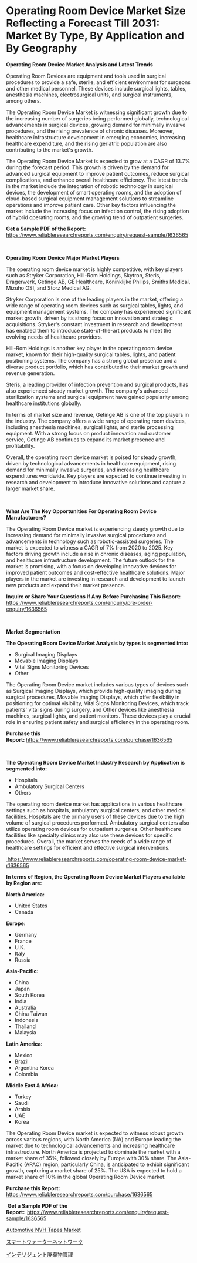 <p><h1>Operating Room Device Market Size Reflecting a Forecast Till 2031: Market By Type, By Application and By Geography</h1></p><p><strong>Operating Room Device Market Analysis and Latest Trends</strong></p>
<p><p>Operating Room Devices are equipment and tools used in surgical procedures to provide a safe, sterile, and efficient environment for surgeons and other medical personnel. These devices include surgical lights, tables, anesthesia machines, electrosurgical units, and surgical instruments, among others.</p><p>The Operating Room Device Market is witnessing significant growth due to the increasing number of surgeries being performed globally, technological advancements in surgical devices, growing demand for minimally invasive procedures, and the rising prevalence of chronic diseases. Moreover, healthcare infrastructure development in emerging economies, increasing healthcare expenditure, and the rising geriatric population are also contributing to the market's growth.</p><p>The Operating Room Device Market is expected to grow at a CAGR of 13.7% during the forecast period. This growth is driven by the demand for advanced surgical equipment to improve patient outcomes, reduce surgical complications, and enhance overall healthcare efficiency. The latest trends in the market include the integration of robotic technology in surgical devices, the development of smart operating rooms, and the adoption of cloud-based surgical equipment management solutions to streamline operations and improve patient care. Other key factors influencing the market include the increasing focus on infection control, the rising adoption of hybrid operating rooms, and the growing trend of outpatient surgeries.</p></p>
<p><strong>Get a Sample PDF of the Report:&nbsp;</strong> <a href="https://www.reliableresearchreports.com/enquiry/request-sample/1636565">https://www.reliableresearchreports.com/enquiry/request-sample/1636565</a></p>
<p>&nbsp;</p>
<p><strong>Operating Room Device Major Market Players</strong></p>
<p><p>The operating room device market is highly competitive, with key players such as Stryker Corporation, Hill-Rom Holdings, Skytron, Steris, Dragerwerk, Getinge AB, GE Healthcare, Koninklijke Philips, Smiths Medical, Mizuho OSI, and Storz Medical AG. </p><p>Stryker Corporation is one of the leading players in the market, offering a wide range of operating room devices such as surgical tables, lights, and equipment management systems. The company has experienced significant market growth, driven by its strong focus on innovation and strategic acquisitions. Stryker's constant investment in research and development has enabled them to introduce state-of-the-art products to meet the evolving needs of healthcare providers.</p><p>Hill-Rom Holdings is another key player in the operating room device market, known for their high-quality surgical tables, lights, and patient positioning systems. The company has a strong global presence and a diverse product portfolio, which has contributed to their market growth and revenue generation.</p><p>Steris, a leading provider of infection prevention and surgical products, has also experienced steady market growth. The company's advanced sterilization systems and surgical equipment have gained popularity among healthcare institutions globally.</p><p>In terms of market size and revenue, Getinge AB is one of the top players in the industry. The company offers a wide range of operating room devices, including anesthesia machines, surgical lights, and sterile processing equipment. With a strong focus on product innovation and customer service, Getinge AB continues to expand its market presence and profitability.</p><p>Overall, the operating room device market is poised for steady growth, driven by technological advancements in healthcare equipment, rising demand for minimally invasive surgeries, and increasing healthcare expenditures worldwide. Key players are expected to continue investing in research and development to introduce innovative solutions and capture a larger market share.</p></p>
<p>&nbsp;</p>
<p><strong>What Are The Key Opportunities For Operating Room Device Manufacturers?</strong></p>
<p><p>The Operating Room Device market is experiencing steady growth due to increasing demand for minimally invasive surgical procedures and advancements in technology such as robotic-assisted surgeries. The market is expected to witness a CAGR of 7% from 2020 to 2025. Key factors driving growth include a rise in chronic diseases, aging population, and healthcare infrastructure development. The future outlook for the market is promising, with a focus on developing innovative devices for improved patient outcomes and cost-effective healthcare solutions. Major players in the market are investing in research and development to launch new products and expand their market presence.</p></p>
<p><strong>Inquire or Share Your Questions If Any Before Purchasing This Report:</strong> <a href="https://www.reliableresearchreports.com/enquiry/pre-order-enquiry/1636565">https://www.reliableresearchreports.com/enquiry/pre-order-enquiry/1636565</a></p>
<p>&nbsp;</p>
<p><strong>Market Segmentation</strong></p>
<p><strong>The Operating Room Device Market Analysis by types is segmented into:</strong></p>
<p><ul><li>Surgical Imaging Displays</li><li>Movable Imaging Displays</li><li>Vital Signs Monitoring Devices</li><li>Other</li></ul></p>
<p><p>The Operating Room Device market includes various types of devices such as Surgical Imaging Displays, which provide high-quality imaging during surgical procedures, Movable Imaging Displays, which offer flexibility in positioning for optimal visibility, Vital Signs Monitoring Devices, which track patients' vital signs during surgery, and Other devices like anesthesia machines, surgical lights, and patient monitors. These devices play a crucial role in ensuring patient safety and surgical efficiency in the operating room.</p></p>
<p><strong>Purchase this Report:&nbsp;</strong><a href="https://www.reliableresearchreports.com/purchase/1636565">https://www.reliableresearchreports.com/purchase/1636565</a></p>
<p>&nbsp;</p>
<p><strong>The Operating Room Device Market Industry Research by Application is segmented into:</strong></p>
<p><ul><li>Hospitals</li><li>Ambulatory Surgical Centers</li><li>Others</li></ul></p>
<p><p>The operating room device market has applications in various healthcare settings such as hospitals, ambulatory surgical centers, and other medical facilities. Hospitals are the primary users of these devices due to the high volume of surgical procedures performed. Ambulatory surgical centers also utilize operating room devices for outpatient surgeries. Other healthcare facilities like specialty clinics may also use these devices for specific procedures. Overall, the market serves the needs of a wide range of healthcare settings for efficient and effective surgical interventions.</p></p>
<p><a href="https://www.reliableresearchreports.com/operating-room-device-market-r1636565">&nbsp;https://www.reliableresearchreports.com/operating-room-device-market-r1636565</a></p>
<p><strong>In terms of Region, the Operating Room Device Market Players available by Region are:</strong></p>
<p>
    <p> <strong> North America: </strong>
        <ul>
            <li>United States</li>
            <li>Canada</li>
        </ul>
        </p> 
    <p> <strong> Europe: </strong>
        <ul>
            <li>Germany</li>
            <li>France</li>
            <li>U.K.</li>
            <li>Italy</li>
            <li>Russia</li>
        </ul>
        </p> 
    <p> <strong> Asia-Pacific: </strong>
        <ul>
            <li>China</li>
            <li>Japan</li>
            <li>South Korea</li>
            <li>India</li>
            <li>Australia</li>
            <li>China Taiwan</li>
            <li>Indonesia</li>
            <li>Thailand</li>
            <li>Malaysia</li>
        </ul>
        </p> 
    <p> <strong> Latin America: </strong>
        <ul>
            <li>Mexico</li>
            <li>Brazil</li>
            <li>Argentina Korea</li>
            <li>Colombia</li>
        </ul>
        </p> 
    <p> <strong> Middle East & Africa: </strong>
        <ul>
            <li>Turkey</li>
            <li>Saudi</li>
            <li>Arabia</li>
            <li>UAE</li>
            <li>Korea</li>
        </ul>
    </p>
    </p>
<p><p>The Operating Room Device market is expected to witness robust growth across various regions, with North America (NA) and Europe leading the market due to technological advancements and increasing healthcare infrastructure. North America is projected to dominate the market with a market share of 35%, followed closely by Europe with 30% share. The Asia-Pacific (APAC) region, particularly China, is anticipated to exhibit significant growth, capturing a market share of 25%. The USA is expected to hold a market share of 10% in the global Operating Room Device market.</p></p>
<p><strong>Purchase this Report: </strong><a href="https://www.reliableresearchreports.com/purchase/1636565">https://www.reliableresearchreports.com/purchase/1636565</a></p>
<p>&nbsp;<strong>Get a Sample PDF of the Report:&nbsp;&nbsp;</strong><a href="https://www.reliableresearchreports.com/enquiry/request-sample/1636565">https://www.reliableresearchreports.com/enquiry/request-sample/1636565</a></p>
<p><strong></strong></p>
<p><p><a href="https://cute-banjo-8ca.notion.site/Automotive-NVH-Tapes-Market-Share-Evolution-and-Market-Growth-Trends-2024-2031-f4c0a5e66c304fac861ae4a0c6af938b">Automotive NVH Tapes Market</a></p><p><a href="https://github.com/hilmi-2a/Market-Research-Report-List-1/blob/main/174724748146.md">スマートウォーターネットワーク</a></p><p><a href="https://github.com/jkjreqjscoxx7/Market-Research-Report-List-2/blob/main/633426848145.md">インテリジェント廃棄物管理</a></p></p>